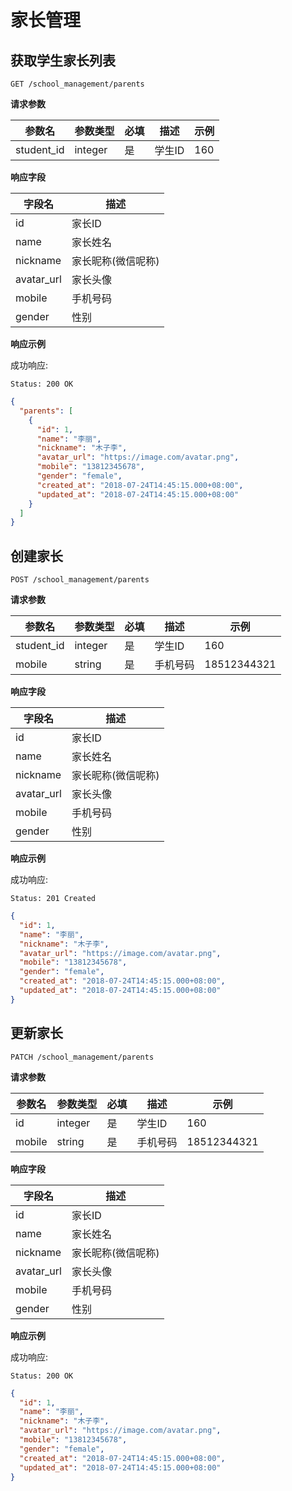 # 家长管理

## 获取学生家长列表

```
GET /school_management/parents
```

**请求参数**

| 参数名 | 参数类型 | 必填 | 描述 | 示例 |
| --- | --- | --- | --- | --- |
| student_id | integer | 是 | 学生ID | 160 |

**响应字段**

| 字段名 | 描述 |
| -- | -- |
| id | 家长ID |
| name | 家长姓名 |
| nickname | 家长昵称(微信呢称) |
| avatar_url | 家长头像 |
| mobile | 手机号码 |
| gender | 性别 |

**响应示例**

成功响应:

```
Status: 200 OK
```

```json
{
  "parents": [
    {
      "id": 1,
      "name": "李丽",
      "nickname": "木子李",
      "avatar_url": "https://image.com/avatar.png",
      "mobile": "13812345678",
      "gender": "female",
      "created_at": "2018-07-24T14:45:15.000+08:00",
      "updated_at": "2018-07-24T14:45:15.000+08:00"
    }
  ]
}
```

## 创建家长

```
POST /school_management/parents
```

**请求参数**

| 参数名 | 参数类型 | 必填 | 描述 | 示例 |
| --- | --- | --- | --- | --- |
| student_id | integer | 是 | 学生ID | 160 |
| mobile | string | 是 | 手机号码 | 18512344321 |

**响应字段**

| 字段名 | 描述 |
| -- | -- |
| id | 家长ID |
| name | 家长姓名 |
| nickname | 家长昵称(微信呢称) |
| avatar_url | 家长头像 |
| mobile | 手机号码 |
| gender | 性别 |

**响应示例**

成功响应:

```
Status: 201 Created
```

```json
{
  "id": 1,
  "name": "李丽",
  "nickname": "木子李",
  "avatar_url": "https://image.com/avatar.png",
  "mobile": "13812345678",
  "gender": "female",
  "created_at": "2018-07-24T14:45:15.000+08:00",
  "updated_at": "2018-07-24T14:45:15.000+08:00"
}
```

## 更新家长

```
PATCH /school_management/parents
```

**请求参数**

| 参数名 | 参数类型 | 必填 | 描述 | 示例 |
| --- | --- | --- | --- | --- |
| id | integer | 是 | 学生ID | 160 |
| mobile | string | 是 | 手机号码 | 18512344321 |

**响应字段**

| 字段名 | 描述 |
| -- | -- |
| id | 家长ID |
| name | 家长姓名 |
| nickname | 家长昵称(微信呢称) |
| avatar_url | 家长头像 |
| mobile | 手机号码 |
| gender | 性别 |

**响应示例**

成功响应:

```
Status: 200 OK
```

```json
{
  "id": 1,
  "name": "李丽",
  "nickname": "木子李",
  "avatar_url": "https://image.com/avatar.png",
  "mobile": "13812345678",
  "gender": "female",
  "created_at": "2018-07-24T14:45:15.000+08:00",
  "updated_at": "2018-07-24T14:45:15.000+08:00"
}
```
